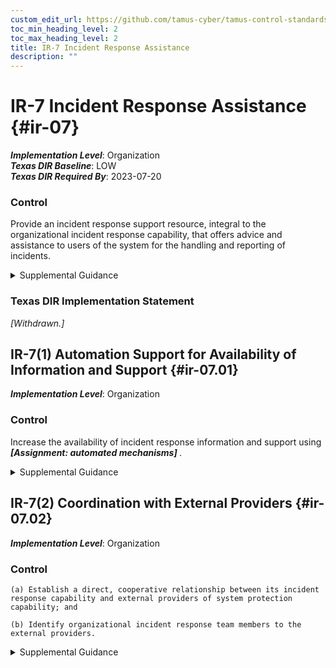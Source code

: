 ```yaml
---
custom_edit_url: https://github.com/tamus-cyber/tamus-control-standards/tree/main/content/tamus.edu/TAMUS_profile.yaml
toc_min_heading_level: 2
toc_max_heading_level: 2
title: IR-7 Incident Response Assistance
description: ""
---
```


# IR-7 Incident Response Assistance {#ir-07}

_**Implementation Level**_: Organization\
_**Texas DIR Baseline**_: LOW\
_**Texas DIR Required By**_: 2023-07-20

### Control

Provide an incident response support resource, integral to the organizational incident response capability, that offers advice and assistance to users of the system for the handling and reporting of incidents.


<details><summary>Supplemental Guidance</summary>Incident response support resources provided by organizations include help desks, assistance groups, automated ticketing systems to open and track incident response tickets, and access to forensics services or consumer redress services, when required.</details>

### Texas DIR Implementation Statement

<em>[Withdrawn.]</em>





## IR-7(1) Automation Support for Availability of Information and Support {#ir-07.01}

_**Implementation Level**_: Organization

### Control

Increase the availability of incident response information and support using <strong title="ir-07.01_odp"> <em>[Assignment: automated mechanisms]</em> </strong>.


<details><summary>Supplemental Guidance</summary>Automated mechanisms can provide a push or pull capability for users to obtain incident response assistance. For example, individuals may have access to a website to query the assistance capability, or the assistance capability can proactively send incident response information to users (general distribution or targeted) as part of increasing understanding of current response capabilities and support.</details>


## IR-7(2) Coordination with External Providers {#ir-07.02}

_**Implementation Level**_: Organization

### Control



    (a) Establish a direct, cooperative relationship between its incident response capability and external providers of system protection capability; and

    (b) Identify organizational incident response team members to the external providers.


<details><summary>Supplemental Guidance</summary>External providers of a system protection capability include the Computer Network Defense program within the U.S. Department of Defense. External providers help to protect, monitor, analyze, detect, and respond to unauthorized activity within organizational information systems and networks. It may be beneficial to have agreements in place with external providers to clarify the roles and responsibilities of each party before an incident occurs.</details>
